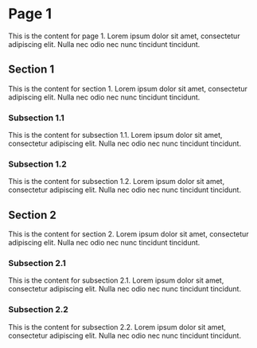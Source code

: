 # Page 1

This is the content for page 1. Lorem ipsum dolor sit amet, consectetur adipiscing elit. Nulla nec odio nec nunc tincidunt tincidunt. 

## Section 1

This is the content for section 1. Lorem ipsum dolor sit amet, consectetur adipiscing elit. Nulla nec odio nec nunc tincidunt tincidunt.

### Subsection 1.1

This is the content for subsection 1.1. Lorem ipsum dolor sit amet, consectetur adipiscing elit. Nulla nec odio nec nunc tincidunt tincidunt.

### Subsection 1.2

This is the content for subsection 1.2. Lorem ipsum dolor sit amet, consectetur adipiscing elit. Nulla nec odio nec nunc tincidunt tincidunt.

## Section 2

This is the content for section 2. Lorem ipsum dolor sit amet, consectetur adipiscing elit. Nulla nec odio nec nunc tincidunt tincidunt. 

### Subsection 2.1

This is the content for subsection 2.1. Lorem ipsum dolor sit amet, consectetur adipiscing elit. Nulla nec odio nec nunc tincidunt tincidunt. 

### Subsection 2.2

This is the content for subsection 2.2. Lorem ipsum dolor sit amet, consectetur adipiscing elit. Nulla nec odio nec nunc tincidunt tincidunt.

